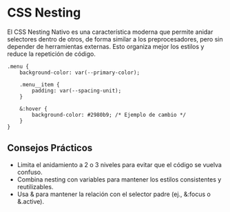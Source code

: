 # CSS Nesting

El CSS Nesting Nativo es una característica moderna que permite anidar selectores dentro de otros, de forma similar a los preprocesadores, pero sin depender de herramientas externas. Esto organiza mejor los estilos y reduce la repetición de código.

```
.menu {
    background-color: var(--primary-color);

    .menu__item {
        padding: var(--spacing-unit);
    }

    &:hover {
        background-color: #2980b9; /* Ejemplo de cambio */
    }
}
```

## Consejos Prácticos

- Limita el anidamiento a 2 o 3 niveles para evitar que el código se vuelva confuso.
- Combina nesting con variables para mantener los estilos consistentes y reutilizables.
- Usa & para mantener la relación con el selector padre (ej., &:focus o &.active).

